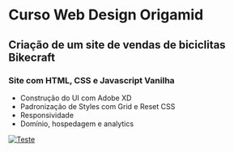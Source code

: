 # Curso Web Design Origamid

## Criação de um site de vendas de biciclitas Bikecraft

### Site com HTML, CSS e Javascript Vanilha
- Construção do UI com Adobe XD
- Padronização de Styles com Grid e Reset CSS
- Responsividade
 - Domínio, hospedagem e analytics
 
[![Teste](https://i.ytimg.com/an_webp/4mvkD-Flqt8/mqdefault_6s.webp?du=3000&sqp=CPHHqfsF&rs=AOn4CLD1CGDh5B77SDhTeYC--umgUSj_Ew)](https://www.youtube.com/watch?v=4mvkD-Flqt8)
